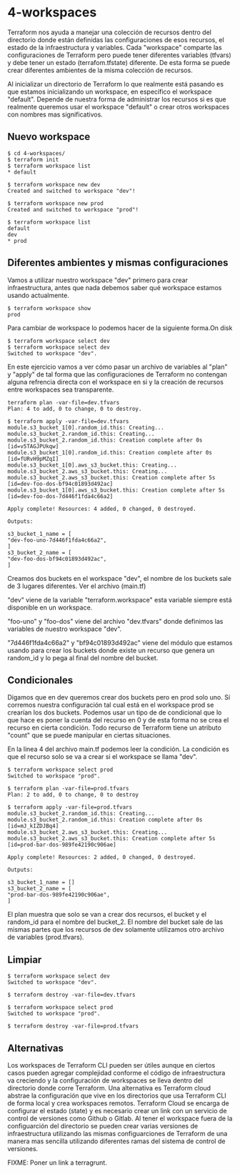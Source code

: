 # 4-workspaces

Terraform nos ayuda a manejar una colección de recursos dentro del directorio donde están definidas las configuraciones de esos recursos, el estado de la infraestructura y variables. Cada "workspace" comparte las configuraciones de Terraform pero puede tener diferentes variables (tfvars) y debe tener un estado (terrafom.tfstate) diferente. De esta forma se puede crear diferentes ambientes de la misma colección de recursos. 

Al inicializar un directorio de Terraform lo que realmente está pasando es que estamos inicializando un workspace, en específico el workspace "default". Depende de nuestra forma de administrar los recursos si es que realmente queremos usar el workspace "default" o crear otros workspaces con nombres mas significativos.

## Nuevo workspace 

    $ cd 4-workspaces/
    $ terraform init
    $ terraform workspace list
    * default

    $ terraform workspace new dev 
    Created and switched to workspace "dev"!

    $ terraform workspace new prod
    Created and switched to workspace "prod"!

    $ terraform workspace list
    default
    dev
    * prod


## Diferentes ambientes y mismas configuraciones

Vamos a utilizar nuestro workspace "dev" primero para crear infraestructura, antes que nada debemos saber qué workspace estamos usando actualmente.

    $ terraform workspace show
    prod

Para cambiar de workspace lo podemos hacer de la siguiente forma.On disk

    $ terraform workspace select dev
    $ terraform workspace select dev
    Switched to workspace "dev".


En este ejercicio vamos a ver cómo pasar un archivo de variables al "plan" y "apply" de tal forma que las configuraciones de Terraform no contengan alguna refrencia directa con el workspace en si y la creación de recursos entre workspaces sea transparente.


    terraform plan -var-file=dev.tfvars
    Plan: 4 to add, 0 to change, 0 to destroy.

    $ terraform apply -var-file=dev.tfvars
    module.s3_bucket_1[0].random_id.this: Creating...
    module.s3_bucket_2.random_id.this: Creating...
    module.s3_bucket_2.random_id.this: Creation complete after 0s [id=v5TAGJPUkqw]
    module.s3_bucket_1[0].random_id.this: Creation complete after 0s [id=fURvH9pMZqI]
    module.s3_bucket_1[0].aws_s3_bucket.this: Creating...
    module.s3_bucket_2.aws_s3_bucket.this: Creating...
    module.s3_bucket_2.aws_s3_bucket.this: Creation complete after 5s [id=dev-foo-dos-bf94c01893d492ac]
    module.s3_bucket_1[0].aws_s3_bucket.this: Creation complete after 5s [id=dev-foo-dos-7d446f1fda4c66a2]

    Apply complete! Resources: 4 added, 0 changed, 0 destroyed.

    Outputs:

    s3_bucket_1_name = [
    "dev-foo-uno-7d446f1fda4c66a2",
    ]
    s3_bucket_2_name = [
    "dev-foo-dos-bf94c01893d492ac",
    ]


Creamos dos buckets en el workspace "dev", el nombre de los buckets sale de 3 lugares diferentes. Ver el archivo (main.tf)

"dev" viene de la variable "terraform.workspace" esta variable siempre está disponible en un workspace.

"foo-uno" y "foo-dos" viene del archivo "dev.tfvars" donde definimos las variables de nuestro workspace "dev".

"7d446f1fda4c66a2" y "bf94c01893d492ac" viene del módulo que estamos usando para crear los buckets donde existe un recurso que genera un random_id y lo pega al final del nombre del bucket.


## Condicionales

Digamos que en dev queremos crear dos buckets pero en prod solo uno. Sí corremos nuestra configuración tal cual está en el workspace prod se crearían los dos buckets. Podemos usar un tipo de de condicional que lo que hace es poner la cuenta del recurso en 0 y de esta forma no se crea el recurso en cierta condición. Todo recurso de Terraform tiene un atributo "count" que se puede manipular en ciertas situaciones.

En la linea 4 del archivo main.tf podemos leer la condición. La condición es que el recurso solo se va a crear si el workspace se llama "dev".

    $ terraform workspace select prod
    Switched to workspace "prod".
    
    $ terraform plan -var-file=prod.tfvars
    Plan: 2 to add, 0 to change, 0 to destroy

    $ terraform apply -var-file=prod.tfvars
    module.s3_bucket_2.random_id.this: Creating...
    module.s3_bucket_2.random_id.this: Creation complete after 0s [id=mJ_kIZDJBq4]
    module.s3_bucket_2.aws_s3_bucket.this: Creating...
    module.s3_bucket_2.aws_s3_bucket.this: Creation complete after 5s [id=prod-bar-dos-989fe42190c906ae]

    Apply complete! Resources: 2 added, 0 changed, 0 destroyed.

    Outputs:

    s3_bucket_1_name = []
    s3_bucket_2_name = [
    "prod-bar-dos-989fe42190c906ae",
    ]

El plan muestra que solo se van a crear dos recursos, el bucket y el random_id para el nombre del bucket_2.
El nombre del bucket sale de las mismas partes que los recursos de dev solamente utilizamos otro archivo de variables (prod.tfvars).


## Limpiar 

    $ terraform workspace select dev
    Switched to workspace "dev".

    $ terraform destroy -var-file=dev.tfvars

    $ terraform workspace select prod
    Switched to workspace "prod".

    $ terraform destroy -var-file=prod.tfvars


## Alternativas

Los workspaces de Terraform CLI pueden ser útiles aunque en ciertos casos pueden agregar complejidad conforme el código de infraestructura va creciendo y la configuración de workspaces se lleva dentro del directorio donde corre Terraform. Una alternativa es Terraform cloud abstrae la configuración que vive en los directorios que usa Terraform CLI de forma local y crea workspaces remotos.  Terraform Cloud se encarga de configurar el estado (state) y es necesario crear un link con un servicio de control de versiones como Github o Gitlab. Al tener el workspace fuera de la configuarción del directorio se pueden crear varias versiones de infraestructura utilizando las mismas configuarciones de Terraform de una manera mas sencilla utilizando diferentes ramas del sistema de control de versiones.

FIXME: Poner un link a terragrunt.